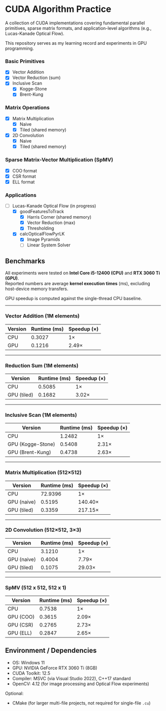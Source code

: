 # CUDA Algorithm Practice

A collection of CUDA implementations covering fundamental parallel primitives, sparse matrix formats, and application-level algorithms (e.g., Lucas-Kanade Optical Flow).  

This repository serves as my learning record and experiments in GPU programming.

### Basic Primitives
- [x] Vector Addition
- [x] Vector Reduction (sum)
- [x] Inclusive Scan
  - [x] Kogge-Stone
  - [x] Brent-Kung

### Matrix Operations
- [x] Matrix Multiplication
  - [x] Naive
  - [x] Tiled (shared memory)
- [x] 2D Convolution
  - [x] Naive
  - [x] Tiled (shared memory)

### Sparse Matrix-Vector Multiplication (SpMV)
- [x] COO format
- [x] CSR format
- [x] ELL format

### Applications
- [ ] Lucas-Kanade Optical Flow (in progress)
  - [x] goodFeaturesToTrack
    - [x] Harris Corner (shared memory)
    - [x] Vector Reduction (max)
    - [x] Thresholding
  - [x] calcOpticalFlowPyrLK
    - [x] Image Pyramids
    - [ ] Linear System Solver

## Benchmarks

All experiments were tested on **Intel Core i5-12400 (CPU)** and **RTX 3060 Ti (GPU)**.  
Reported numbers are average **kernel execution times** (ms), excluding host-device memory transfers.

GPU speedup is computed against the single-thread CPU baseline.

---

### Vector Addition (1M elements)

| Version     | Runtime (ms) | Speedup (×) |
|-------------|--------------|-------------|
| CPU         | 0.3027         | 1× |
| GPU | 0.1216         | 2.49× |
---

### Reduction Sum (1M elements)

| Version     | Runtime (ms) | Speedup (×) |
|-------------|--------------|-------------|
| CPU         | 0.5085         | 1× |
| GPU (tiled) | 0.1682 | 3.02× |

---

### Inclusive Scan (1M elements)

| Version             | Runtime (ms) | Speedup (×) |
|---------------------|--------------|-------------|
| CPU                 | 1.2482         | 1× |
| GPU (Kogge-Stone)   | 0.5408         | 2.31× |
| GPU (Brent-Kung)    | 0.4738         | 2.63× |

---

### Matrix Multiplication (512×512)

| Version     | Runtime (ms) | Speedup (×) |
|-------------|--------------|-------------|
| CPU         | 72.9396        | 1× |
| GPU (naive) | 0.5195         | 140.40× |
| GPU (tiled) | 0.3359          | 217.15× |

---

### 2D Convolution (512×512, 3×3)

| Version     | Runtime (ms) | Speedup (×) |
|-------------|--------------|-------------|
| CPU         | 3.1210        | 1× |
| GPU (naive) | 0.4004         | 7.79× |
| GPU (tiled) | 0.1075          | 29.03× |

---

### SpMV (512 x 512, 512 x 1)

| Version     | Runtime (ms) | Speedup (×) |
|-------------|--------------|-------------|
| CPU         | 0.7538         | 1× |
| GPU (COO)   | 0.3615          | 2.09× |
| GPU (CSR)   | 0.2765          | 2.73× |
| GPU (ELL)   | 0.2847          | 2.65× |

## Environment / Dependencies

- OS: Windows 11
- GPU: NVIDIA GeForce RTX 3060 Ti (8GB)
- CUDA Toolkit: 12.5
- Compiler: MSVC (via Visual Studio 2022), C++17 standard
- OpenCV: 4.12 (for image processing and Optical Flow experiments)

Optional:
- CMake (for larger multi-file projects, not required for single-file `.cu`)